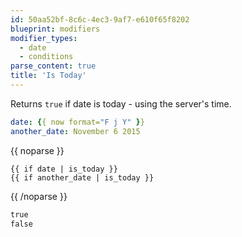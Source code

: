```yaml
---
id: 50aa52bf-8c6c-4ec3-9af7-e610f65f8202
blueprint: modifiers
modifier_types:
  - date
  - conditions
parse_content: true
title: 'Is Today'
---
```

Returns `true` if date is today - using the server's time.

```yaml
date: {{ now format="F j Y" }}
another_date: November 6 2015
```
{{ noparse }}
```
{{ if date | is_today }}
{{ if another_date | is_today }}
```
{{ /noparse }}

```html
true
false
```
